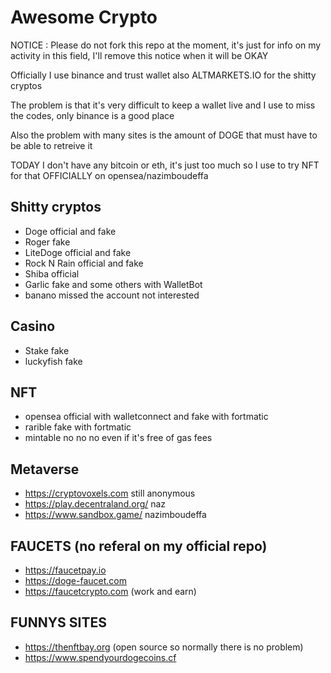 # Awesome Crypto

NOTICE : Please do not fork this repo at the moment, it's just for info on my activity in this field, I'll remove this notice when it will be OKAY

Officially I use binance and trust wallet also ALTMARKETS.IO for the shitty cryptos

The problem is that it's very difficult to keep a wallet live and I use to miss the codes, only binance is a good place

Also the problem with many sites is the amount of DOGE that must have to be able to retreive it

TODAY I don't have any bitcoin or eth, it's just too much so I use to try NFT for that OFFICIALLY on opensea/nazimboudeffa

## Shitty cryptos

- Doge official and fake
- Roger fake
- LiteDoge official and fake
- Rock N Rain official and fake
- Shiba official
- Garlic fake and some others with WalletBot
- banano missed the account not interested

## Casino

- Stake fake
- luckyfish fake

## NFT

- opensea official with walletconnect and fake with fortmatic
- rarible fake with fortmatic
- mintable no no no even if it's free of gas fees

## Metaverse 

- https://cryptovoxels.com still anonymous
- https://play.decentraland.org/ naz
- https://www.sandbox.game/ nazimboudeffa

## FAUCETS (no referal on my official repo)

- https://faucetpay.io
- https://doge-faucet.com
- https://faucetcrypto.com (work and earn)

## FUNNYS SITES

- https://thenftbay.org (open source so normally there is no problem)
- https://www.spendyourdogecoins.cf
